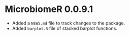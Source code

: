 # MicrobiomeR 0.0.9.1

* Added a `NEWS.md` file to track changes to the package.
* Added `barplot.R` file of stacked barplot functions.
